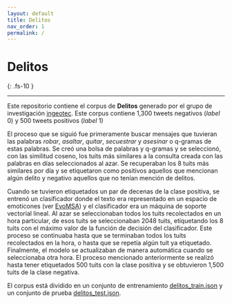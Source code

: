 ```yaml
---
layout: default
title: Delitos
nav_order: 1
permalink: /
---
```


# Delitos
{: .fs-10 }

---

Este repositorio contiene el corpus de **Delitos** generado por el grupo
de investigación [ingeotec](https://github.com/INGEOTEC). Este corpus contiene 1,300 tweets negativos (*label* 0) y 500 tweets positivos (*label* 1)

El proceso que se siguió fue primeramente buscar mensajes que tuvieran las palabras 
*robar*, *asaltar*, *quitar*, *secuestrar* y *asesinar* o q-gramas de estas palabras. 
Se creó una bolsa de palabras y q-gramas y se seleccionó, con las similitud coseno, los 
tuits más similares a la consulta creada con las palabras en días seleccionados al azar. 
Se recuperaban los 8 tuits más similares por día y se etiquetaron como positivos aquellos 
que mencionan algún delito y negativo aquellos que no tenían mención de delitos. 

Cuando se tuvieron etiquetados un par de decenas de la clase positiva, se entrenó un 
clasificador donde el texto era representado en un espacio de emoticones 
(ver [EvoMSA](http://evomsa.readthedocs.io)) y el clasificador era un máquina de soporte 
vectorial lineal. Al azar se seleccionaban todos los tuits recolectados en un hora 
particular, de esos tuits se seleccionaban 2048 tuits, etiquetando los 8 tuits con el 
máximo valor de la función de decisión del clasificador. Este proceso se continuaba hasta 
que se terminaban todos los tuits recolectados en la hora, o hasta que se repetía algún 
tuit ya etiquetado. Finalmente, el modelo se actualizaban de manera automática cuando se 
seleccionaba otra hora. El proceso mencionado anteriormente se realizó hasta tener 
etiquetados 500 tuits con la clase positiva y se obtuvieron 1,500 tuits de la clase 
negativa.

<!--
¿Cuál es el delito?
-->

El corpus está dividido en un conjunto de entrenamiento [delitos_train.json](https://github.com/INGEOTEC/Delitos/blob/main/corpus/delitos_train.json) y un conjunto de
prueba [delitos_test.json](https://github.com/INGEOTEC/Delitos/blob/main/corpus/delitos_train.json).
